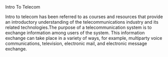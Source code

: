 <html>
<head>Intro To Telecom</head>

<body>

<p>Intro to telecom has been referred to as courses and resources that provide an introductory understanding of the telecommunications 
  industry and its related technologies.The purpose of a telecommunication system is to exchange information among users of the system. This information exchange can take place in a variety of ways, for example, multiparty voice communications, television, electronic mail, and electronic message exchange. </p>









  
</body>


















  
</html>
